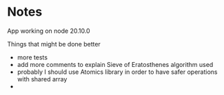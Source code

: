 # Notes

App working on node 20.10.0

Things that might be done better 
- more tests
- add more comments to explain Sieve of Eratosthenes algorithm used
- probably I should use Atomics library in order to have safer operations with shared array
- 
